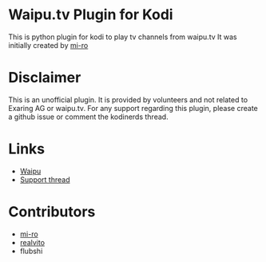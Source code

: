
# **Waipu.tv Plugin for Kodi**

This is python plugin for kodi to play tv channels from waipu.tv
It was initially created by [mi-ro](https://www.kodinerds.net/index.php/Thread/54288-waipu-tv-Plugin-f%C3%BCr-Kodi/?postID=474093#post474093)


# **Disclaimer**

This is an unofficial plugin. It is provided by volunteers and not related to Exaring AG or waipu.tv.
For any support regarding this plugin, please create a github issue or comment the kodinerds thread.


# **Links**

* [Waipu](https://www.waipu.tv/)
* [Support thread](https://www.kodinerds.net/index.php/Thread/64586-PreRelease-Video-Plugin-Waipu-tv/)


# **Contributors**

* [mi-ro](https://www.kodinerds.net/index.php/User/43573-mi-ro/)
* [realvito](https://www.kodinerds.net/index.php/User/20209-realvito/)
* flubshi